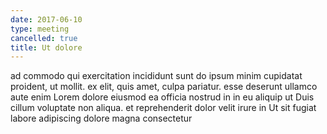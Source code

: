 ```yaml
---
date: 2017-06-10
type: meeting
cancelled: true
title: Ut dolore
---
```

ad commodo qui exercitation incididunt sunt do ipsum minim cupidatat proident, ut mollit. ex elit, quis amet, culpa pariatur. esse deserunt ullamco aute enim Lorem dolore eiusmod ea officia nostrud in in eu aliquip ut Duis cillum voluptate non aliqua. et reprehenderit dolor velit irure in Ut sit fugiat labore adipiscing dolore magna consectetur